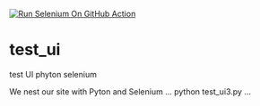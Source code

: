 [![Run Selenium On GitHub Action](https://github.com/kulikovaelena/test_ui/actions/workflows/Selenium-Action_Template.yaml/badge.svg)](https://github.com/kulikovaelena/test_ui/actions/workflows/Selenium-Action_Template.yaml)
# test_ui
test UI phyton selenium


We nest our site with Pyton and Selenium
...
python test_ui3.py
...
